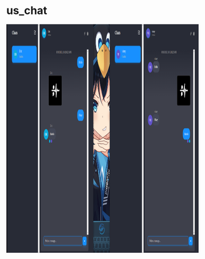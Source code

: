 # us_chat
<img height="600em"   src="https://github.com/vincentkims49/us_chat/blob/main/image_git/chat.png" align="center" style="width: 50 height: 100" />
